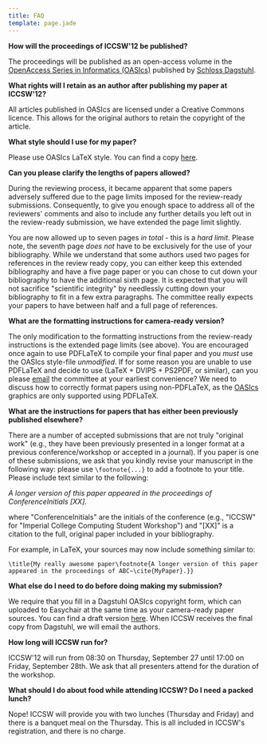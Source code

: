 ```yaml
---
title: FAQ
template: page.jade
---
```


__How will the proceedings of ICCSW'12 be published?__

The proceedings will be published as an open-access volume in the
[OpenAccess Series in Informatics
(OASIcs)](http://www.dagstuhl.de/en/publications/oasics) published by [Schloss Dagstuhl](http://www.dagstuhl.de/en/).

__What rights will I retain as an author after publishing my paper at
ICCSW'12?__

All articles published in OASIcs are licensed under a Creative Commons
licence. This allows for the original authors to retain the copyright of
the article.

__What style should I use for my paper?__

Please use OASIcs LaTeX style. You can find a copy
[here](http://drops.dagstuhl.de/styles/oasics/oasics-authors.tgz).

__Can you please clarify the lengths of papers allowed?__

During the reviewing process, it became apparent that some papers
adversely suffered due to the page limits imposed for the review-ready
submissions. Consequently, to give you enough space to address all of
the reviewers' comments and also to include any further details you left
out in the review-ready submission, we have extended the page limit
slightly.

You are now allowed up to seven pages *in total* - this is a *hard
limit*. Please note, the seventh page *does not* have to be exclusively
for the use of your bibliography. While we understand that some authors
used two pages for references in the review ready copy, you can either
keep this extended bibliography and have a five page paper or you can
chose to cut down your bibliography to have the additional sixth page.
It is expected that you will not sacrifice "scientific integrity" by
needlessly cutting down your bibliography to fit in a few extra
paragraphs. The committee really expects your papers to have between
half and a full page of references.

__What are the formatting instructions for camera-ready version?__

The only modification to the formatting instructions from the
review-ready instructions is the extended page limits (see above). You
are encouraged once again to use PDFLaTeX to compile your final paper
and you *must* use the OASIcs style-file _unmodified_. If for some
reason you are unable to use PDFLaTeX and decide to use (LaTeX + DVIPS +
PS2PDF, or similar), can you please [email](mailto:iccsw@imperial.ac.uk)
the committee at your earliest convenience? We need to discuss how to
correctly format papers using non-PDFLaTeX, as the
[OASIcs](http://www.dagstuhl.de/en/publications/oasics) graphics are
only supported using PDFLaTeX.

__What are the instructions for papers that has either been previously
published elsewhere?__

There are a number of accepted submissions that are not truly "original
work" (e.g., they have been previously presented in a longer format at a
previous conference/workshop or accepted in a journal). If you paper is
one of these submissions, we ask that you kindly revise your manuscript
in the following way: please use ``\footnote{...}`` to add a
footnote to your title. Please include text similar to the following:

*A longer version of this paper appeared in the proceedings of
ConferenceInitials [XX].*

where "ConferenceInitials" are the initials of the conference (e.g.,
"ICCSW" for "Imperial College Computing Student Workshop") and "[XX]" is
a citation to the full, original paper included in your bibliography.

For example, in LaTeX, your sources may now include something similar
to:

```
\title{My really awesome paper\footnote{A longer version of this paper
appeared in the proceedings of ABC~\cite{MyPaper}.}}
```


__What else do I need to do before doing making my submission?__

We require that you fill in a Dagstuhl OASIcs copyright form, which can
uploaded to Easychair at the same time as your camera-ready paper
sources. You can find a draft version
[here](http://iccsw.doc.ic.ac.uk/oasics-iccsw2012-author-agreement-draft.pdf). When ICCSW receives the final copy from Dagstuhl, we will email the authors.

__How long will ICCSW run for?__

ICCSW'12 will run from 08:30 on Thursday, September 27 until 17:00 on
Friday, September 28th. We ask that all presenters attend for the
duration of the workshop.

__What should I do about food while attending ICCSW? Do I need a packed
lunch?__

Nope! ICCSW will provide you with two lunches (Thursday and Friday) and
there is a banquet meal on the Thursday. This is all included in ICCSW's
registration, and there is no charge.
